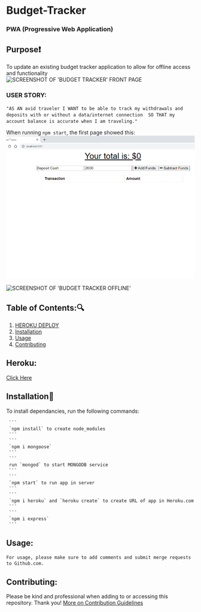 # Budget-Tracker
### PWA (Progressive Web Application)
## Purpose:heavy_exclamation_mark:
 To update an existing budget tracker application to allow for offline access and functionality <br>
 ![SCREENSHOT OF 'BUDGET TRACKER' FRONT PAGE]()
### USER STORY:
`"AS AN avid traveler
I WANT to be able to track my withdrawals and deposits
 with or without a data/internet connection 
SO THAT my account balance is accurate when I am traveling."` 


When running `npm start`, the first page showed this:
![Screenshot of inital page at $0](assets/initial-budget.png) <br>


![SCREENSHOT OF 'BUDGET TRACKER OFFLINE']()


   ## Table of Contents::mag:

   1. [ HEROKU DEPLOY ](#heroku)
   2. [ Installation ](#installation)
   3. [ Usage ](#usage)
   4. [ Contributing ](#contributing)

   ## Heroku:
   [Click Here]()

   ## Installation:hammer:

   To install dependancies, run the following commands:

     ```
     `npm install` to create node_modules
     ```
     ```
     `npm i mongoose`
     ```
     ```
     run `mongod` to start MONGODB service 
     ```
     ```
     `npm start` to run app in server
     ```
     ```
     `npm i heroku` and `heroku create` to create URL of app in Heroku.com
     ```
     ```
     `npm i express`
     ```

    

   ## Usage:

    For usage, please make sure to add comments and submit merge requests to Github.com.
  

   ## Contributing:
   Please be kind and professional when adding to or accessing this repository. Thank you!
  [More on Contribution Guidelines](https://github.com/verokoles/readme-generator/blob/f57cf6a98bf276960885496059df4b039247c985/contributing.md)
  